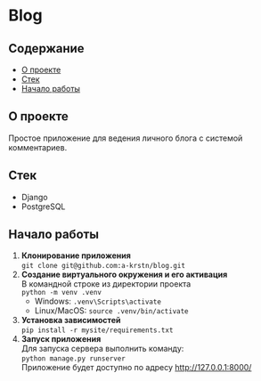 # Blog

## Содержание
- [О проекте](#о-проекте)
- [Стек](#стек)
- [Начало работы](#начало-работы)

## О проекте
Простое приложение для ведения личного блога с системой комментариев.

## Стек
- Django
- PostgreSQL

## Начало работы
1. **Клонирование приложения**<br>
   `git clone git@github.com:a-krstn/blog.git`
2. **Создание виртуального окружения и его активация**<br>
   В командной строке из директории проекта<br>
   `python -m venv .venv`<br>
   - Windows: `.venv\Scripts\activate`<br>
   - Linux/MacOS: `source .venv/bin/activate`
3. **Установка зависимостей**<br>
   `pip install -r mysite/requirements.txt`
4. **Запуск приложения**<br>
   Для запуска сервера выполнить команду:<br>
   `python manage.py runserver`<br>
   Приложение будет доступно по адресу http://127.0.0.1:8000/